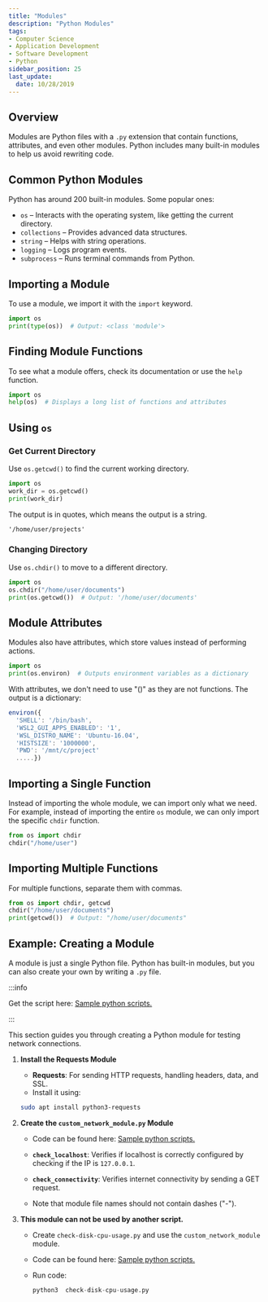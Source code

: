 ```yaml
---
title: "Modules"
description: "Python Modules"
tags: 
- Computer Science
- Application Development
- Software Development
- Python
sidebar_position: 25
last_update:
  date: 10/28/2019
---
```



## Overview

Modules are Python files with a `.py` extension that contain functions, attributes, and even other modules. Python includes many built-in modules to help us avoid rewriting code.  

## Common Python Modules  

Python has around 200 built-in modules. Some popular ones:  

- `os` – Interacts with the operating system, like getting the current directory.  
- `collections` – Provides advanced data structures.  
- `string` – Helps with string operations.  
- `logging` – Logs program events.  
- `subprocess` – Runs terminal commands from Python.  

## Importing a Module  

To use a module, we import it with the `import` keyword.  

```python
import os
print(type(os))  # Output: <class 'module'>
```

## Finding Module Functions  

To see what a module offers, check its documentation or use the `help` function.  

```python
import os
help(os)  # Displays a long list of functions and attributes
```

## Using `os`

### Get Current Directory  

Use `os.getcwd()` to find the current working directory.  

```python
import os
work_dir = os.getcwd()
print(work_dir)  
```

The output is in quotes, which means the output is a string.

```plaintext
'/home/user/projects'
```


### Changing Directory  

Use `os.chdir()` to move to a different directory.  

```python
import os
os.chdir("/home/user/documents")
print(os.getcwd())  # Output: '/home/user/documents'
```

## Module Attributes  

Modules also have attributes, which store values instead of performing actions.  

```python
import os
print(os.environ)  # Outputs environment variables as a dictionary
```

With attributes, we don't need to use "()" as they are not functions. The output is a dictionary:

```js
environ({
  'SHELL': '/bin/bash', 
  'WSL2_GUI_APPS_ENABLED': '1', 
  'WSL_DISTRO_NAME': 'Ubuntu-16.04', 
  'HISTSIZE': '1000000', 
  'PWD': '/mnt/c/project' 
  .....})
```

## Importing a Single Function  

Instead of importing the whole module, we can import only what we need. For example, instead of importing the entire `os` module, we can only import the specific `chdir` function.

```python
from os import chdir
chdir("/home/user")
```

## Importing Multiple Functions  

For multiple functions, separate them with commas.  

```python
from os import chdir, getcwd
chdir("/home/user/documents")
print(getcwd())  # Output: "/home/user/documents"
```

## Example: Creating a Module

A module is just a single Python file. Python has built-in modules, but you can also create your own by writing a `.py` file.  

:::info 

Get the script here: [Sample python scripts.](https://github.com/joseeden/joeden/tree/master/docs/021-Software-Engineering/020-Python/001-Basic-Projects)

:::

This section guides you through creating a Python module for testing network connections.

1. **Install the Requests Module**

    - **Requests**: For sending HTTP requests, handling headers, data, and SSL.
    - Install it using:
    ```bash
    sudo apt install python3-requests
    ```

2. **Create the `custom_network_module.py` Module**

    - Code can be found here: [Sample python scripts.](https://github.com/joseeden/joeden/tree/master/docs/021-Software-Engineering/020-Python/001-Basic-Projects)

    - **`check_localhost`**: Verifies if localhost is correctly configured by checking if the IP is `127.0.0.1`.

    - **`check_connectivity`**: Verifies internet connectivity by sending a GET request.

    - Note that module file names should not contain dashes ("-").

3. **This module can not be used by another script.**

    - Create `check-disk-cpu-usage.py` and use the `custom_network_module` module.
    - Code can be found here: [Sample python scripts.](https://github.com/joseeden/joeden/tree/master/docs/021-Software-Engineering/020-Python/001-Basic-Projects)
    - Run code:

        ```python
        python3  check-disk-cpu-usage.py
        ```